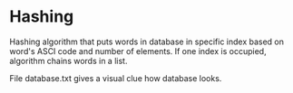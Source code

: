 # Hashing
Hashing algorithm that puts words in database in specific index based on word's ASCI code and number of elements. If one index is occupied, algorithm chains words in a list.

File database.txt gives a visual clue how database looks.
